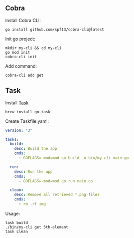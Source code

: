 ## Cobra
Install Cobra CLI:
```shell
go install github.com/spf13/cobra-cli@latest
```

Init go project:
```shell
mkdir my-cli && cd my-cli
go mod init
cobra-cli init
```

Add command:
```shell
cobra-cli add get
```

## Task

Install [Task][TaskUrl]
```shell
brew install go-task
```

Create Taskfile.yaml:
```yaml
version: "3"

tasks:
  build:
    desc: Build the app
    cmds:
      - GOFLAGS=-mod=mod go build -o bin/my-cli main.go

  run:
    desc: Run the app
    cmds:
      - GOFLAGS=-mod=mod go run main.go

  clean:
    desc: Remove all retrieved *.png files
    cmds:
      - rm -rf img
```

Usage:
```shell
task build
./bin/my-cli get 5th-element
task clean
```

[TaskUrl]: https://taskfile.dev/installation/